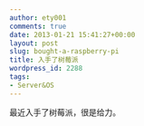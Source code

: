 ```yaml
---
author: ety001
comments: true
date: 2013-01-21 15:41:27+00:00
layout: post
slug: bought-a-raspberry-pi
title: 入手了树莓派
wordpress_id: 2288
tags:
- Server&OS
---
```


最近入手了树莓派，很是给力。
